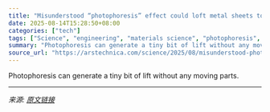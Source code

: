 ```yaml
---
title: "Misunderstood “photophoresis” effect could loft metal sheets to exosphere"
date: 2025-08-14T15:28:50+08:00
categories: ["tech"]
tags: ["Science", "engineering", "materials science", "photophoresis", "Physics"]
summary: "Photophoresis can generate a tiny bit of lift without any moving parts."
source_url: "https://arstechnica.com/science/2025/08/misunderstood-photophoresis-effect-could-loft-metal-sheets-to-exosphere/"
---
```


Photophoresis can generate a tiny bit of lift without any moving parts.

---

*来源: [原文链接](https://arstechnica.com/science/2025/08/misunderstood-photophoresis-effect-could-loft-metal-sheets-to-exosphere/)*
